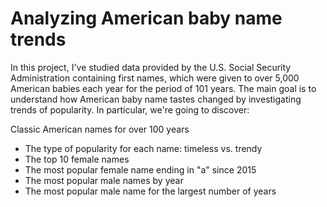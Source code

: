 # Analyzing American baby name trends

In this project, I've studied data provided by the U.S. Social Security Administration containing first names, which were given to over 5,000 American babies each year for the period of 101 years. The main goal is to understand how American baby name tastes changed by investigating trends of popularity. In particular, we're going to discover:

Classic American names for over 100 years
- The type of popularity for each name: timeless vs. trendy
- The top 10 female names
- The most popular female name ending in "a" since 2015
- The most popular male names by year
- The most popular male name for the largest number of years
